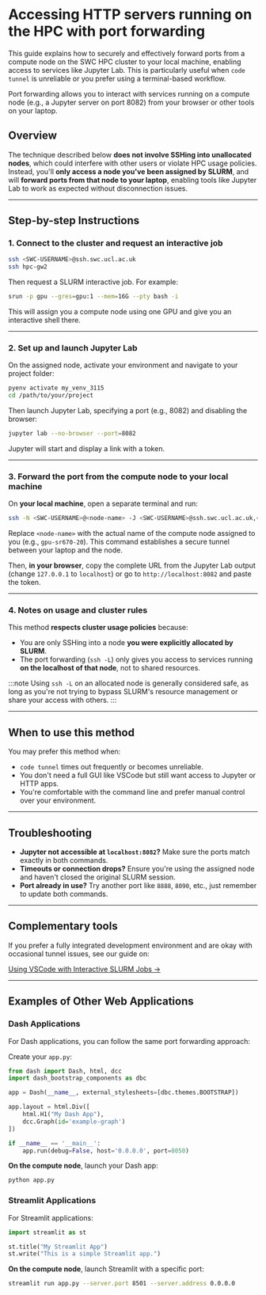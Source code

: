 # Accessing HTTP servers running on the HPC with port forwarding

This guide explains how to securely and effectively forward ports from a compute node on the SWC HPC cluster to your local machine, enabling access to services like Jupyter Lab. This is particularly useful when `code tunnel` is unreliable or you prefer using a terminal-based workflow.

Port forwarding allows you to interact with services running on a compute node (e.g., a Jupyter server on port 8082) from your browser or other tools on your laptop.

## Overview

The technique described below **does not involve SSHing into unallocated nodes**, which could interfere with other users or violate HPC usage policies. Instead, you'll **only access a node you've been assigned by SLURM**, and will **forward ports from that node to your laptop**, enabling tools like Jupyter Lab to work as expected without disconnection issues.

---

## Step-by-step Instructions

### 1. Connect to the cluster and request an interactive job

```bash
ssh <SWC-USERNAME>@ssh.swc.ucl.ac.uk
ssh hpc-gw2
```

Then request a SLURM interactive job. For example:

```bash
srun -p gpu --gres=gpu:1 --mem=16G --pty bash -i
```

This will assign you a compute node using one GPU and give you an interactive shell there.

---

### 2. Set up and launch Jupyter Lab

On the assigned node, activate your environment and navigate to your project folder:

```bash
pyenv activate my_venv_3115
cd /path/to/your/project
```

Then launch Jupyter Lab, specifying a port (e.g., 8082) and disabling the browser:

```bash
jupyter lab --no-browser --port=8082
```

Jupyter will start and display a link with a token.

---

### 3. Forward the port from the compute node to your local machine

On **your local machine**, open a separate terminal and run:

```bash
ssh -N <SWC-USERNAME>@<node-name> -J <SWC-USERNAME>@ssh.swc.ucl.ac.uk,<SWC-USERNAME>@hpc-gw2 -L 8082:localhost:8082
```

Replace `<node-name>` with the actual name of the compute node assigned to you (e.g., `gpu-sr670-20`). This command establishes a secure tunnel between your laptop and the node.

Then, **in your browser**, copy the complete URL from the Jupyter Lab output (change `127.0.0.1` to `localhost`) or go to `http://localhost:8082` and paste the token.

---

### 4. Notes on usage and cluster rules

This method **respects cluster usage policies** because:

- You are only SSHing into a node **you were explicitly allocated by SLURM**.
- The port forwarding (`ssh -L`) only gives you access to services running **on the localhost of that node**, not to shared resources.

:::note
Using `ssh -L` on an allocated node is generally considered safe, as long as you're not trying to bypass SLURM's resource management or share your access with others.
:::

---

## When to use this method

You may prefer this method when:

- `code tunnel` times out frequently or becomes unreliable.
- You don't need a full GUI like VSCode but still want access to Jupyter or HTTP apps.
- You're comfortable with the command line and prefer manual control over your environment.

---

## Troubleshooting

- **Jupyter not accessible at `localhost:8082`?** Make sure the ports match exactly in both commands.
- **Timeouts or connection drops?** Ensure you're using the assigned node and haven't closed the original SLURM session.
- **Port already in use?** Try another port like `8888`, `8090`, etc., just remember to update both commands.

---

## Complementary tools

If you prefer a fully integrated development environment and are okay with occasional tunnel issues, see our guide on:

[Using VSCode with Interactive SLURM Jobs →](./vscode-with-slurm-job.md)

---

## Examples of Other Web Applications

### Dash Applications

For Dash applications, you can follow the same port forwarding approach:

Create your `app.py`:

```python
from dash import Dash, html, dcc
import dash_bootstrap_components as dbc

app = Dash(__name__, external_stylesheets=[dbc.themes.BOOTSTRAP])

app.layout = html.Div([
    html.H1("My Dash App"),
    dcc.Graph(id='example-graph')
])

if __name__ == '__main__':
    app.run(debug=False, host='0.0.0.0', port=8050)
```

**On the compute node**, launch your Dash app:

```bash
python app.py
```


### Streamlit Applications

For Streamlit applications:

```python
import streamlit as st

st.title("My Streamlit App")
st.write("This is a simple Streamlit app.")
```
**On the compute node**, launch Streamlit with a specific port:

```bash
streamlit run app.py --server.port 8501 --server.address 0.0.0.0
```
